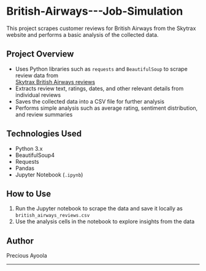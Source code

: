 # British-Airways---Job-Simulation

This project scrapes customer reviews for British Airways from the Skytrax website and performs a basic analysis of the collected data.

## Project Overview

- Uses Python libraries such as `requests` and `BeautifulSoup` to scrape review data from  
  [Skytrax British Airways reviews](https://www.airlinequality.com/airline-reviews/british-airways)
- Extracts review text, ratings, dates, and other relevant details from individual reviews
- Saves the collected data into a CSV file for further analysis
- Performs simple analysis such as average rating, sentiment distribution, and review summaries

## Technologies Used

- Python 3.x
- BeautifulSoup4
- Requests
- Pandas
- Jupyter Notebook (`.ipynb`)

## How to Use

1. Run the Jupyter notebook to scrape the data and save it locally as `british_airways_reviews.csv`
2. Use the analysis cells in the notebook to explore insights from the data

## Author

Precious Ayoola

---

